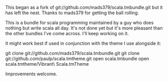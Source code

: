 This began as a fork of git://github.com/mads379/scala.tmbundle.git but it has left the nest.  Thanks to mads379 for getting the ball rolling.

This is a bundle for scala programming maintained by a guy who does nothing but write scala all day.  It's not done yet but it's more pleasant than the other bundles I've come across.  I'll keep working on it.

It might work best if used in conjunction with the theme I use alongside it:

git clone git://github.com/mads379/scala.tmbundle.git
git clone git://github.com/paulp/scala.tmtheme.git
open scala.tmbundle
open scala.tmtheme/Vibrant\ Scala.tmTheme

Improvements welcome.